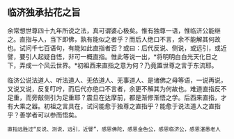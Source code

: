 ##  临济独承拈花之旨

余常想世尊四十九年所说之法，真可谓婆心极矣。惟有独尊一语，惟临济公能继之。直指与人，当下即佛，孰有能似之者乎？而后人绝口不言，余不能解其何故也。试问千七百语句，有能如此直指者否？或曰：后代反说、侧说，或远引，或近譬，要引人起疑自悟，非可一概直指。惟此等说一出，*将明明白白光天化日之下，弄成一个风云世界。*初祖西来直指之意为何？乃竟置世尊之言于东流耶。

临济公说法道人、听法道人、无依道人、无事道人、是诸佛之母等语，一说再说，又说又说，反复叮咛，而后代亦绝口不言者，余更不解其为何故也。难道直指反不足重，而旁敲侧引为足重耶？震旦在达摩前，都是渐修渐悟之学。后西来直指，才有大乘之器。初祖之言具在，试问能愈于独尊之直指乎？能愈于说法道人之直指乎？善学者可以参而悟矣。

```yang
直指远胜过“反说、测说，远引，近譬”，感恩佛陀，感恩金色公，感恩临济公，感恩湛愚老人
```

